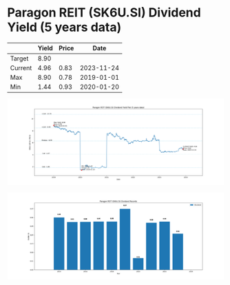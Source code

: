 # Paragon REIT (SK6U.SI) Dividend Yield (5 years data)

|     | Yield   | Price | Date       |
|-----|---------|-------|------------|
| Target | 8.90 |  |  |
| Current | 4.96 | 0.83  | 2023-11-24 |
| Max | 8.90 | 0.78  | 2019-01-01 |
| Min | 1.44 | 0.93  | 2020-01-20 |

![Plot of Dividend Yield for Paragon REIT (SK6U.SI)](SK6U_div_5.png)

![Plot of Annual Dividend Per Unit for Paragon REIT (SK6U.SI)](SK6U_yearly_dpu.png)
